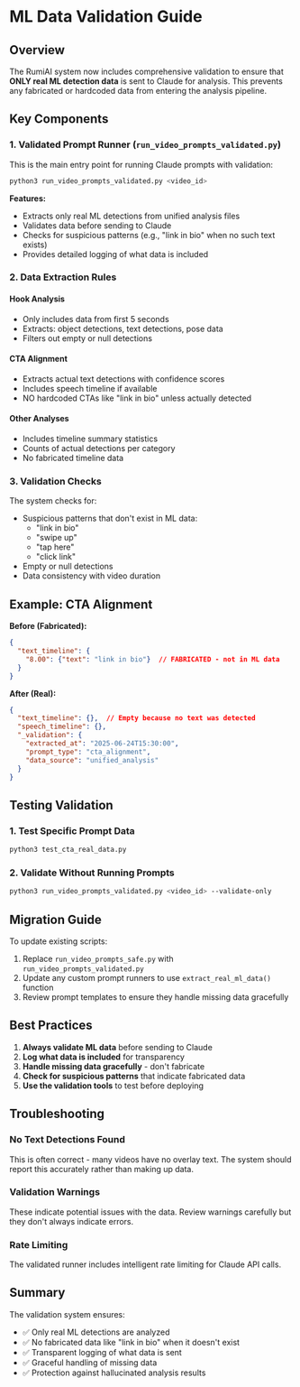 # ML Data Validation Guide

## Overview

The RumiAI system now includes comprehensive validation to ensure that **ONLY real ML detection data** is sent to Claude for analysis. This prevents any fabricated or hardcoded data from entering the analysis pipeline.

## Key Components

### 1. Validated Prompt Runner (`run_video_prompts_validated.py`)

This is the main entry point for running Claude prompts with validation:

```bash
python3 run_video_prompts_validated.py <video_id>
```

**Features:**
- Extracts only real ML detections from unified analysis files
- Validates data before sending to Claude
- Checks for suspicious patterns (e.g., "link in bio" when no such text exists)
- Provides detailed logging of what data is included

### 2. Data Extraction Rules

#### Hook Analysis
- Only includes data from first 5 seconds
- Extracts: object detections, text detections, pose data
- Filters out empty or null detections

#### CTA Alignment
- Extracts actual text detections with confidence scores
- Includes speech timeline if available
- NO hardcoded CTAs like "link in bio" unless actually detected

#### Other Analyses
- Includes timeline summary statistics
- Counts of actual detections per category
- No fabricated timeline data

### 3. Validation Checks

The system checks for:
- Suspicious patterns that don't exist in ML data:
  - "link in bio"
  - "swipe up"
  - "tap here"
  - "click link"
- Empty or null detections
- Data consistency with video duration

## Example: CTA Alignment

**Before (Fabricated):**
```json
{
  "text_timeline": {
    "8.00": {"text": "link in bio"}  // FABRICATED - not in ML data
  }
}
```

**After (Real):**
```json
{
  "text_timeline": {},  // Empty because no text was detected
  "speech_timeline": {},
  "_validation": {
    "extracted_at": "2025-06-24T15:30:00",
    "prompt_type": "cta_alignment",
    "data_source": "unified_analysis"
  }
}
```

## Testing Validation

### 1. Test Specific Prompt Data
```bash
python3 test_cta_real_data.py
```

### 2. Validate Without Running Prompts
```bash
python3 run_video_prompts_validated.py <video_id> --validate-only
```

## Migration Guide

To update existing scripts:

1. Replace `run_video_prompts_safe.py` with `run_video_prompts_validated.py`
2. Update any custom prompt runners to use `extract_real_ml_data()` function
3. Review prompt templates to ensure they handle missing data gracefully

## Best Practices

1. **Always validate ML data** before sending to Claude
2. **Log what data is included** for transparency
3. **Handle missing data gracefully** - don't fabricate
4. **Check for suspicious patterns** that indicate fabricated data
5. **Use the validation tools** to test before deploying

## Troubleshooting

### No Text Detections Found
This is often correct - many videos have no overlay text. The system should report this accurately rather than making up data.

### Validation Warnings
These indicate potential issues with the data. Review warnings carefully but they don't always indicate errors.

### Rate Limiting
The validated runner includes intelligent rate limiting for Claude API calls.

## Summary

The validation system ensures:
- ✅ Only real ML detections are analyzed
- ✅ No fabricated data like "link in bio" when it doesn't exist
- ✅ Transparent logging of what data is sent
- ✅ Graceful handling of missing data
- ✅ Protection against hallucinated analysis results